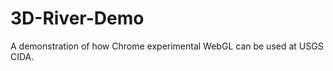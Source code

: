 3D-River-Demo
=============

A demonstration of how Chrome experimental WebGL can be used at USGS CIDA.
